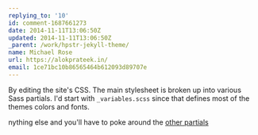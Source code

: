 ```yaml
---
replying_to: '10'
id: comment-1687661273
date: 2014-11-11T13:06:50Z
updated: 2014-11-11T13:06:50Z
_parent: /work/hpstr-jekyll-theme/
name: Michael Rose
url: https://alokprateek.in/
email: 1ce71bc10b86565464b612093d89707e
---
```


By editing the site's CSS. The main stylesheet is broken up into various Sass
partials. I'd start with `_variables.scss` since that defines most of the themes
colors and fonts.

nything else and you'll have to poke around the
[other partials](https://github.com/thewhitewulfy/hpstr-jekyll-theme/tree/master/_sass)
